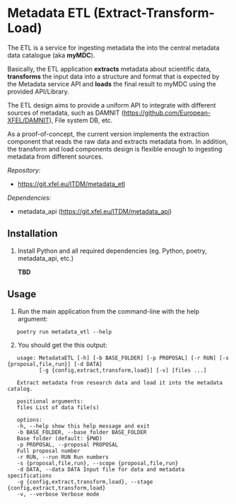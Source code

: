 # Metadata ETL (Extract-Transform-Load)

The ETL is a service for ingesting metadata the into the central metadata data catalogue (aka **myMDC**).

Basically, the ETL application **extracts** metadata about scientific data, **transforms** the input data into a structure and format that is expected by the Metadata service API and **loads** the final result to myMDC using the provided API/Library.

The ETL design aims to provide a uniform API to integrate with different sources of metadata, such as DAMNIT (https://github.com/European-XFEL/DAMNIT), File system DB, etc.

As a proof-of-concept, the current version implements the extraction component that reads the raw data and extracts metadata from.
In addition, the transform and load components design is flexible enough to ingesting metadata from different sources.

_Repository:_

- https://git.xfel.eu/ITDM/metadata_etl

_Dependencies:_

- metadata_api (https://git.xfel.eu/ITDM/metadata_api)

## Installation

1. Install Python and all required dependencies (eg. Python, poetry, metadata_api, etc.)

   **TBD**

## Usage

1. Run the main application from the command-line with the help argument:

`   poetry run metadata_etl --help`

2. You should get the this output:

```
   usage: MetadataETL [-h] [-b BASE_FOLDER] [-p PROPOSAL] [-r RUN] [-s {proposal,file,run}] [-d DATA] 
          [-g {config,extract,transform,load}] [-v] [files ...]

   Extract metadata from research data and load it into the metadata catalog.

   positional arguments:
   files List of data file(s)

   options:
   -h, --help show this help message and exit
   -b BASE_FOLDER, --base_folder BASE_FOLDER
   Base folder (default: $PWD)
   -p PROPOSAL, --proposal PROPOSAL
   Full proposal number
   -r RUN, --run RUN Run numbers
   -s {proposal,file,run}, --scope {proposal,file,run}
   -d DATA, --data DATA Input file for data and metadata specifications
   -g {config,extract,transform,load}, --stage {config,extract,transform,load}
   -v, --verbose Verbose mode
```
